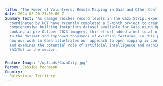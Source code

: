 ```yaml
---
title: 'The Power of Volunteers: Remote Mapping in Gaza and Other Conflict Areas'
date: 2024-08-20 21:06:00 Z
Summary Text: 'As damage reaches record levels in the Gaza Strip, expert volunteers
  coordinated by HOT have recently completed a 5-month project to create the most
  comprehensive building footprints dataset available for Gaza using OpenStreetMap.
  Looking at pre-October 2023 imagery, this effort added a net total of 59,223 buildings
  to the dataset and improved thousands of existing features. In this post, we share
  how our work in Gaza illustrates our approach to open mapping in conflict zones,
  and examines the potential role of artificial intelligence and machine learning
  (AI/ML) in the sector.

'
Feature Image: "/uploads/GazaCity.jpg"
Person: Jessica Pechmann
Country:
- Palestinian Territory
---
```


<html lang="en">
<head>
<style>
.image-container {
display: flex;
justify-content: center;
margin: 20px 0;
}

        .image-container img {
            width: 80%; 
            height: auto; 
        }
    
        .image-container2 {
            display: flex;
            justify-content: center; 
            margin: 20px 0;
        }
    
        .image-container2 img {
            width: 65%; 
            height: auto; 
        }
    
        @media (max-width: 768px) {
            .image-container img {
                width: 50%; 
            }
        }
    
        @media (max-width: 480px) {
            .image-container img {
                width: 75%; 
            }
        }
    </style>

</head>
<body>
<p>As an open map of the world, <a href="https://www.openstreetmap.org">OpenStreetMap (OSM)</a> is a valuable tool for understanding the impacts of war and informing humanitarian response. For example, OSM can provide a baseline dataset of pre-conflict building footprints to be compared with damage analyses.</p>

<p>In Gaza, the escalation of conflict since October 2023 has resulted in a prolonged humanitarian crisis. Understanding the impact of the conflict on buildings has been challenging because pre-existing datasets from AI/ML models and OSM were not accurate enough to create a complete buildings baseline. The high density of buildings and the inability to safely gather on-the-ground information compounded these challenges. In such hard-to-reach areas, HOT’s remote and crowdsourced mapping methodology proved effective in collecting detailed information visible on aerial imagery.</p>

    <p>In February 2024, after consultation with humanitarian and UN actors working in Gaza, HOT initiated the creation of pre-conflict dataset of all building footprints in the area in OSM. HOT’s <a href="https://www.hotosm.org/community/">community of OpenStreetMap volunteers</a> completed all the data <a href="https://wiki.openstreetmap.org/wiki/Gaza_Update_2024">work</a>, coordinating through HOT’s <a href="https://tasks.hotosm.org/">Tasking Manager</a>. The volunteers meticulously added missing buildings and improved existing data. Due to concerns over data protection and quality, only expert volunteer teams were assigned to map and validate the area. As in other areas that are hard to reach due to conflict, HOT balanced the data needs with <a href="https://www.hotosm.org/tools-and-data/data-principles/">responsible data practices</a> based on the context.</p>

<div class="image-container">
    <img src="/uploads/Example%20of%20increased%20data%20quality%20in%20OpenStreetMap%20building%20footprints%20in%20Gaza%20B.png" alt="Example of increased data quality in OpenStreetMap building footprints in Gaza B">
</div>
<p>The updated data is live in OpenStreetMap and available via <a href="https://data.humdata.org/dataset/hotosm_pse_buildings?">HDX</a> or <a href="https://export.hotosm.org/v3/">HOT’s Export Tool</a>.</p>


<br>  
    <h2>Comparing AI/ML with human-verified OSM building datasets in conflict zones 

</h2>

<p>AI/ML is increasingly used to rapidly generate building footprints across large areas. Sources for automated building footprints range from worldwide datasets by Microsoft or Google to smaller-scale open community-managed tools such as HOT’s new application, <a href="https://www.hotosm.org/tech-suite/fair/">fAIr.</a></p>

    <p>Now that HOT volunteers have completely updated and validated all OSM buildings in visible imagery pre-conflict, <strong>OSM has 18% more individual buildings in the Gaza strip</strong> than  Microsoft’s ML buildings dataset (an estimated 330,079 buildings vs 280,112 buildings). However, in regions where there has not been a coordinated update effort in OSM, the numbers may differ. For example, in Sudan where no large-scale editing campaign has occurred, OSM contains just under 1.5 million buildings, compared to over 5.82 million buildings in Microsoft’s ML data. It is important to note that the ML datasets have not been human-verified and their accuracy is sometimes uncertain. Google Open Buildings has over 26 million building features in Sudan, but visual inspection reveals that many of these features are noise in the data, with the model incorrectly identifying structures in the uninhabited desert. </p> 

<p>If spatial coverage is relatively similar between OSM and ML datasets, automated datasets created by ML image detection work well for many use cases. For other use cases, the precision and verification of a human-checked dataset, such as OSM, is a better fit for the data requirements. For example, during our work in Gaza, we identified issues with ML building datasets that were avoided by working with experienced human volunteers (see image below comparing OSM to <a href="https://planetarycomputer.microsoft.com/dataset/ms-buildings">Microsoft’s ML building datasets</a>). However, it’s important to highlight that ML building datasets differ so might not have the same issues.

    <div class="image-container">
        <img src="/uploads/Examples%20of%20OSM%20vs%20AI%20in%20Gaza%20August%202024-a8e5cb.png" alt="Examples of OSM vs AI in Gaza August 2024">
    </div>
    
    <h2>What’s next?</h2>
    
    <p>When all buildings in conflict zones are reflected in one pre-conflict dataset, data analysts can track which buildings are functional and which are destroyed. Eventually, we will be able to track demolition and rebuilding when the context allows. HOT welcomes data requests from the humanitarian community and will aim to balance requests with anticipated usefulness, available resources, and protection issues to address humanitarian data gaps in conflict zones worldwide. </p>
    
    <p>With increasingly complex emergencies displacing a <a href="https://www.unhcr.org/us/global-trends">record</a> number of people globally, aid organizations are struggling to keep up.  While automation is improving the speed and ability to remotely collect information in hard-to-reach areas, HOT’s approach to coordinating trained volunteers is more important than ever. Lessons learned from the data work in Gaza demonstrates that when higher accuracy data is needed, incorporating a human view into automated ML datasets remains crucial. 

</p>

<strong>There are many ways to get involved with our efforts. Contact us at <a href="mailto:data@hotosm.org">data@hotosm.org</a> to partner, volunteer, or donate to ongoing efforts in conflict-affected areas worldwide</strong>.</p>

    <p>For information on recent damage in Gaza  or Sudan, visit <a href="https://experience.arcgis.com/experience/ea5c453e92724c6ba0a7b8a4037129be/page/UNOSAT/?org=unosat&views=Share">UNOSAT’s Gaza Interactive Data Platform</a> and <a href="https://unosat.org/products/?date_from=2024-02-28&date_to=2024-08-28&region=&activation_type=&title=&is_charter=null">UNOSAT Analyses</a>, or the <a href="https://www.conflict-damage.org/">Decentralized Damage Mapping Group</a>.</p>
    
    <div class="image-container2">
        <img src="/uploads/Gaza-Update-Announcement-Aug-2024.png" alt="Gaza Update Announcement Aug 2024">
    </div>
    
    <p><a href="https://drive.google.com/file/d/1jVjJjji1NhLPCfk7LAf1fXXp6k4YGU0C/view?usp=sharingusp=sharing">Pdf version with the summary of Gaza Update 2024</a></p>
    
    
    <p><em>Cover image: Gaza City in 2006. Public domain.</em></p>

</body>
</html>